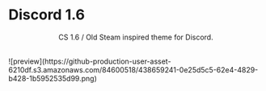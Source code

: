 # Discord 1.6 
<p align="center">CS 1.6 / Old Steam inspired theme for Discord.</p>
<br>
![preview](https://github-production-user-asset-6210df.s3.amazonaws.com/84600518/438659241-0e25d5c5-62e4-4829-b428-1b5952535d99.png)
